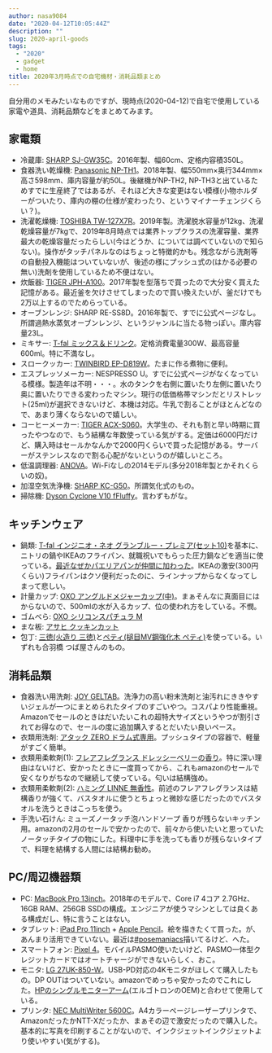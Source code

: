 ```yaml
---
author: nasa9084
date: "2020-04-12T10:05:44Z"
description: ""
slug: 2020-april-goods
tags:
  - "2020"
  - gadget
  - home
title: 2020年3月時点での自宅機材・消耗品類まとめ
---
```



自分用のメモみたいなものですが、現時点(2020-04-12)で自宅で使用している家電や道具、消耗品類などをまとめてみます。

## 家電類

* 冷蔵庫: [SHARP SJ-GW35C](https://jp.sharp/reizo/products/sjgw35c.html)。2016年製、幅60cm、定格内容積350L。
* 食器洗い乾燥機: [Panasonic NP-TH1](https://panasonic.jp/dish/p-db/NP-TH1.html)。2018年製、幅550mm×奥行344mm×高さ598mm、庫内容量が約50L。後継機がNP-TH2, NP-TH3と出ているためすでに生産終了ではあるが、それほど大きな変更はない模様(小物ホルダーがついたり、庫内の棚の仕様が変わったり、というマイナーチェンジくらい？)。
* 洗濯乾燥機: [TOSHIBA TW-127X7R](https://www.toshiba-lifestyle.co.jp/living/laundries/tw_127x7/)。2019年製。洗濯脱水容量が12kg、洗濯乾燥容量が7kgで、2019年8月時点では業界トップクラスの洗濯容量、業界最大の乾燥容量だったらしい(今はどうか、については調べていないので知らない)。操作がタッチパネルなのはちょっと特徴的かも。残念ながら洗剤等の自動投入機能はついていないが、後述の様にプッシュ式の(はかる必要の無い)洗剤を使用しているため不便はない。
* 炊飯器: [TIGER JPH-A100](https://www.tiger.jp/product/ricecooker/JPH-A.html?productId=JPH-A)。2017年製を型落ちで買ったので大分安く買えた記憶がある。最近釜を欠けさせてしまったので買い換えたいが、釜だけでも2万以上するのでためらっている。
* オーブンレンジ: SHARP RE-SS8D。2016年製で、すでに公式ページなし。所謂過熱水蒸気オーブンレンジ、というジャンルに当たる物っぽい。庫内容量23L。
* ミキサー: [T-fal ミックス＆ドリンク](https://www.t-fal.co.jp/products/cooking-appliances/blenders/mix_and_drink_red/)。定格消費電量300W、最高容量600ml。特に不満なし。
* スロークッカー: [TWINBIRD EP-D819W](https://www.twinbird.jp/products/epd819.html)。たまに作る煮物に便利。
* エスプレッソメーカー: NESPRESSO U。すでに公式ページがなくなっている模様。製造年は不明・・・。水のタンクを右側に置いたり左側に置いたり奥に置いたりできる変わったマシン。現行の低価格帯マシンだとリストレット(25ml)が選択できないけど、本機は対応。牛乳で割ることがほとんどなので、あまり薄くならないので嬉しい。
* コーヒーメーカー: [TIGER ACX-S060](https://www.tiger.jp/product/coffeemaker/ACX-S060.html?productId=ACX-S060)。大学生の、それも割と早い時期に買ったやつなので、もう結構な年数使っている気がする。定価は6000円だけど、購入時はセールかなんかで2000円くらいで買った記憶がある。サーバーがステンレスなので割る心配がないというのが嬉しいところ。
* 低温調理器: [ANOVA](https://anovaculinary.com/?lang=ja)。Wi-Fiなしの2014モデル(多分2018年製とかそれくらいの奴)。
* 加湿空気洗浄機: [SHARP KC-G50](https://jp.sharp/kuusei/products/kcg50.html)。所謂気化式のもの。
* 掃除機: [Dyson Cyclone V10 fFluffy](https://www.dyson.co.jp/dyson-vacuums/cordless/dyson-v10/%e3%82%b7%e3%83%aa%e3%83%bc%e3%82%ba%e4%b8%80%e8%a6%a7.aspx)。言わずもがな。

## キッチンウェア

* 鍋類: [T-fal インジニオ・ネオ グランブルー・プレミア(セット10)](https://www.t-fal.co.jp/products/pots-pans/stackable/ingenio_grand_bleu_premier/)を基本に、ニトリの鍋やIKEAのフライパン、就職祝いでもらった圧力鍋などを適当に使っている。[最近なぜかパエリアパンが仲間に加わった](/birthday-paella/)。IKEAの激安(300円くらい)フライパンはクソ便利だったのに、ラインナップからなくなってしまって悲しい。
* 計量カップ: [OXO アングルドメジャーカップ(中)](https://www.oxojapan.com/products/cooking-baking-34/measuring/angled-measuring-cup-2-cup)。まぁそんなに真面目にはからないので、500mlの水が入るカップ、位の使われ方をしている。不憫。
* ゴムべら: [OXO シリコンスパチュラ M](https://www.oxojapan.com/products/cooking-baking-34/silicone-nylon-cooking-tools/medium-silicone-spatula#raspberry)
* まな板: [アサヒ クッキンカット](https://www.kitchentime.jp/products/detail/4)
* 包丁: [三徳(火造り 三徳)](https://tsubaya.co.jp/?pid=107802071)と[ペティ(槌目MV鋼強化木 ペティ)](https://tsubaya.co.jp/?pid=107802057)を使っている。いずれも合羽橋 つば屋さんのもの。

## 消耗品類

* 食器洗い用洗剤: [JOY GELTAB](https://www.myrepi.com/home/cleaning/joy-geltab)。洗浄力の高い粉末洗剤と油汚れにききやすいジェルが一つにまとめられたタイプのすごいやつ。コスパより性能重視。Amazonでセールのときはだいたいこれの超特大サイズというやつが割引されてお得なので、セールの度に追加購入するとだいたい良いペース。
* 衣類用洗剤: [アタック ZERO ドラム式専用](https://www.kao.co.jp/attack/products/zero/)。プッシュタイプの容器で、軽量がすごく簡単。
* 衣類用柔軟剤(1): [フレアフレグランス ドレッシーベリーの香り](https://www.kao.co.jp/flair-fragrance/lineup/)。特に深い理由はないけど、安かったときに一度買ってから、これもamazonのセールで安くなりがちなので継続して使っている。匂いは結構強め。
* 衣類用柔軟剤(2): [ハミング LINNE 無香性](https://www.kao.co.jp/humming/linne/)。前述のフレアフレグランスは結構香りが強くて、バスタオルに使うとちょっと微妙な感じだったのでバスタオルを洗うときはこっちを使う。
* 手洗い石けん: ミューズノータッチ泡ハンドソープ 香りが残らないキッチン用。amazonの2月のセールで安かったので、前々から使いたいと思っていたノータッチタイプの物にした。料理中に手を洗っても香りが残らないタイプで、料理を結構する人間には結構お勧め。

## PC/周辺機器類

* PC: [MacBook Pro 13inch](https://www.apple.com/jp/macbook-pro-13/)。2018年のモデルで、Core i7 4コア 2.7GHz、16GB RAM、256GB SSDの構成。エンジニアが使うマシンとしては良くある構成だし、特に言うことはない。
* タブレット: [iPad Pro 11inch](https://www.apple.com/jp/ipad-pro/) + [Apple Pencil](https://www.apple.com/jp/apple-pencil/)。絵を描きたくて買った。が、あんまり活用できていない。最近は[#posemaniacs](https://twitter.com/search?q=from%3A%40nasa9084%20%23posemaniacs&src=typed_query)描いてるけど、へた。
* スマートフォン: [Pixel 4](https://store.google.com/jp/product/pixel_4)。モバイルPASMO使いたいけど、PASMO一体型クレジットカードではオートチャージができないらしく、おこ。
* モニタ: [LG 27UK-850-W](https://www.lg.com/jp/monitor/lg-27UK850-W)。USB-PD対応の4Kモニタがほしくて購入したもの。DP OUTはついていない。amazonでめっちゃ安かったのでこれにした。[HPのシングルモニターアーム](https://www8.hp.com/jp/ja/monitors/product-details/4285255)(エルゴトロンのOEM)と合わせて使用している。
* プリンタ: [NEC MultiWriter 5600C](https://jpn.nec.com/printer/laser/color/5600c/index.html)。A4カラーページレーザープリンタで、AmazonだったかNTT-Xだったか、まぁその辺で激安だったので購入した。基本的に写真を印刷することがないので、インクジェットインクジェットより使いやすい(気がする)。




